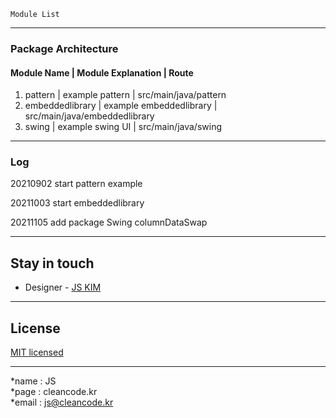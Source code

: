 
```
Module List
```

---
### Package Architecture
#### Module Name | Module Explanation | Route
1. pattern | example pattern | src/main/java/pattern
2. embeddedlibrary | example embeddedlibrary | src/main/java/embeddedlibrary
3. swing | example swing UI | src/main/java/swing

---
### Log
20210902 start pattern example

20211003 start embeddedlibrary

20211105 add package Swing columnDataSwap

---
## Stay in touch
- Designer - [JS KIM](https://cleancode.kr)

---
## License
[MIT licensed](LICENSE)

---
*name : JS  
*page : cleancode.kr    
*email : js@cleancode.kr